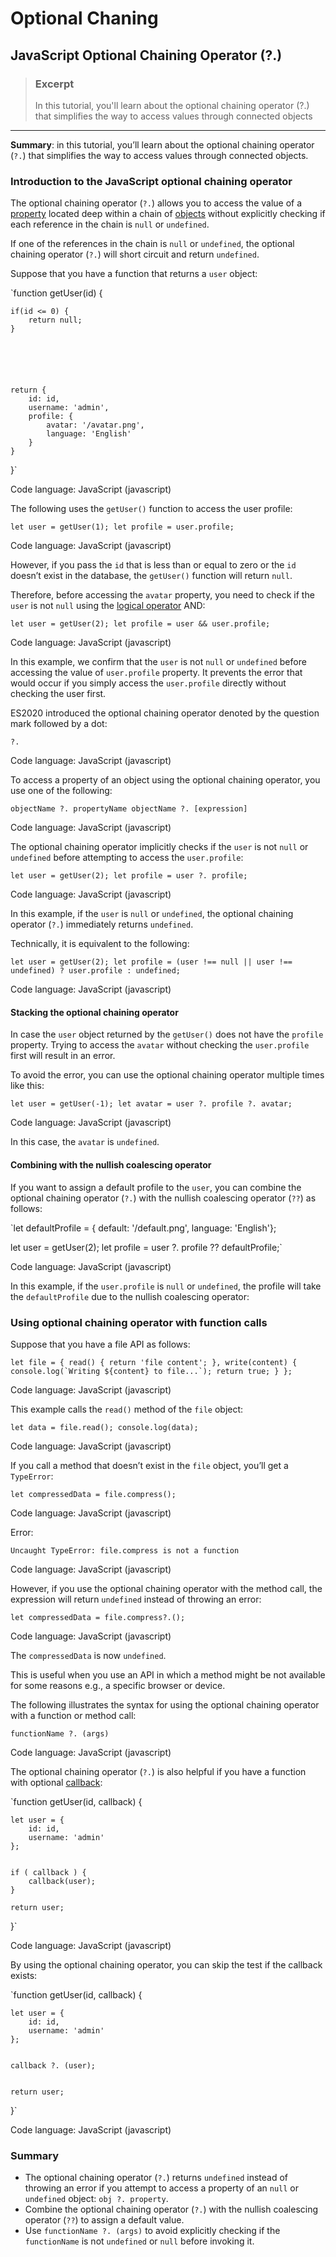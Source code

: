 # Optional Chaning

## JavaScript Optional Chaining Operator (?.)

> ### Excerpt
>
> In this tutorial, you'll learn about the optional chaining operator (?.) that simplifies the way to access values through connected objects

***

**Summary**: in this tutorial, you’ll learn about the optional chaining operator (`?.`) that simplifies the way to access values through connected objects.

### Introduction to the JavaScript optional chaining operator

The optional chaining operator (`?.`) allows you to access the value of a [property](https://www.javascripttutorial.net/javascript-object-properties/) located deep within a chain of [objects](https://www.javascripttutorial.net/javascript-objects/) without explicitly checking if each reference in the chain is `null` or `undefined`.

If one of the references in the chain is `null` or `undefined`, the optional chaining operator (`?.`) will short circuit and return `undefined`.

Suppose that you have a function that returns a `user` object:

\`function getUser(id) {

```
if(id <= 0) {
    return null;
}






return {
    id: id,
    username: 'admin',
    profile: {
        avatar: '/avatar.png',
        language: 'English'
    }
}
```

}\`

Code language: JavaScript (javascript)

The following uses the `getUser()` function to access the user profile:

`let user = getUser(1); let profile = user.profile;`

Code language: JavaScript (javascript)

However, if you pass the `id` that is less than or equal to zero or the `id` doesn’t exist in the database, the `getUser()` function will return `null`.

Therefore, before accessing the `avatar` property, you need to check if the `user` is not `null` using the [logical operator](https://www.javascripttutorial.net/javascript-logical-operators/) AND:

`let user = getUser(2); let profile = user && user.profile;`

Code language: JavaScript (javascript)

In this example, we confirm that the `user` is not `null` or `undefined` before accessing the value of `user.profile` property. It prevents the error that would occur if you simply access the `user.profile` directly without checking the user first.

ES2020 introduced the optional chaining operator denoted by the question mark followed by a dot:

`?.`

Code language: JavaScript (javascript)

To access a property of an object using the optional chaining operator, you use one of the following:

`objectName ?. propertyName objectName ?. [expression]`

Code language: JavaScript (javascript)

The optional chaining operator implicitly checks if the `user` is not `null` or `undefined` before attempting to access the `user.profile`:

`let user = getUser(2); let profile = user ?. profile;`

Code language: JavaScript (javascript)

In this example, if the `user` is `null` or `undefined`, the optional chaining operator (`?.`) immediately returns `undefined`.

Technically, it is equivalent to the following:

`let user = getUser(2); let profile = (user !== null || user !== undefined) ? user.profile : undefined;`

Code language: JavaScript (javascript)

#### Stacking the optional chaining operator

In case the `user` object returned by the `getUser()` does not have the `profile` property. Trying to access the `avatar` without checking the `user.profile` first will result in an error.

To avoid the error, you can use the optional chaining operator multiple times like this:

`let user = getUser(-1); let avatar = user ?. profile ?. avatar;`

Code language: JavaScript (javascript)

In this case, the `avatar` is `undefined`.

#### Combining with the nullish coalescing operator

If you want to assign a default profile to the `user`, you can combine the optional chaining operator (`?.`) with the nullish coalescing operator (`??`) as follows:

\`let defaultProfile = { default: '/default.png', language: 'English'};

let user = getUser(2); let profile = user ?. profile ?? defaultProfile;\`

Code language: JavaScript (javascript)

In this example, if the `user.profile` is `null` or `undefined`, the profile will take the `defaultProfile` due to the nullish coalescing operator:

### Using optional chaining operator with function calls

Suppose that you have a file API as follows:

``let file = { read() { return 'file content'; }, write(content) { console.log(`Writing ${content} to file...`); return true; } };``

Code language: JavaScript (javascript)

This example calls the `read()` method of the `file` object:

`let data = file.read(); console.log(data);`

Code language: JavaScript (javascript)

If you call a method that doesn’t exist in the `file` object, you’ll get a `TypeError`:

`let compressedData = file.compress();`

Code language: JavaScript (javascript)

Error:

`Uncaught TypeError: file.compress is not a function`

Code language: JavaScript (javascript)

However, if you use the optional chaining operator with the method call, the expression will return `undefined` instead of throwing an error:

`let compressedData = file.compress?.();`

Code language: JavaScript (javascript)

The `compressedData` is now `undefined`.

This is useful when you use an API in which a method might be not available for some reasons e.g., a specific browser or device.

The following illustrates the syntax for using the optional chaining operator with a function or method call:

`functionName ?. (args)`

Code language: JavaScript (javascript)

The optional chaining operator (`?.`) is also helpful if you have a function with optional [callback](https://www.javascripttutorial.net/javascript-callback/):

\`function getUser(id, callback) {

```
let user = {
    id: id,
    username: 'admin'
};


if ( callback ) {
    callback(user);
}

return user;
```

}\`

Code language: JavaScript (javascript)

By using the optional chaining operator, you can skip the test if the callback exists:

\`function getUser(id, callback) {

```
let user = {
    id: id,
    username: 'admin'
};


callback ?. (user);


return user;
```

}\`

Code language: JavaScript (javascript)

### Summary

* The optional chaining operator (`?.`) returns `undefined` instead of throwing an error if you attempt to access a property of an `null` or `undefined` object: `obj ?. property`.
* Combine the optional chaining operator (`?.`) with the nullish coalescing operator (`??`) to assign a default value.
* Use `functionName ?. (args)` to avoid explicitly checking if the `functionName` is not `undefined` or `null` before invoking it.

